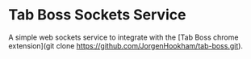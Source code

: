# Tab Boss Sockets Service

A simple web sockets service to integrate with the [Tab Boss chrome extension](git clone https://github.com/JorgenHookham/tab-boss.git).
